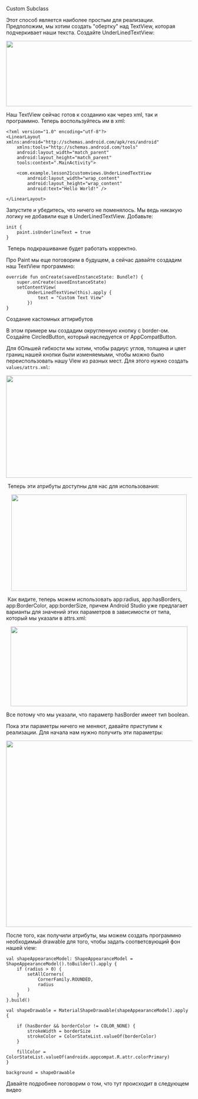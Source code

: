 <p>Custom Subclass</p>

<p>Этот способ является наиболее простым для реализации. Предположим, мы хотим создать "обертку" над TextView, которая подчеркивает наши текста. Создайте UnderLinedTextView:</p>

<p style="text-align: center;"><img alt="" height="177" name="image.png" src="https://ucarecdn.com/c3081fe3-4d74-438d-9468-789a5171c4b2/" width="623"></p>

<p>Наш TextView сейчас готов к созданию как через xml, так и программно. Теперь воспользуйтесь им в xml:</p>

<pre><code>&lt;?xml version="1.0" encoding="utf-8"?&gt;
&lt;LinearLayout xmlns:android="http://schemas.android.com/apk/res/android"
    xmlns:tools="http://schemas.android.com/tools"
    android:layout_width="match_parent"
    android:layout_height="match_parent"
    tools:context=".MainActivity"&gt;

    &lt;com.example.lesson21customviews.UnderLinedTextView
        android:layout_width="wrap_content"
        android:layout_height="wrap_content"
        android:text="Hello World!" /&gt;

&lt;/LinearLayout&gt;</code></pre>

<p>Запустите и убедитесь, что ничего не поменялось. Мы ведь никакую логику не добавили еще в UnderLinedTextView. Добавьте:</p>

<pre><code>init {
    paint.isUnderlineText = true
}</code></pre>

<p> Теперь подкрашивание будет работать корректно.</p>

<p>Про Paint мы еще поговорим в будущем, а сейчас давайте создадим наш TextView программно:</p>

<pre><code>override fun onCreate(savedInstanceState: Bundle?) {
    super.onCreate(savedInstanceState)
    setContentView(
        UnderLinedTextView(this).apply {
            text = "Custom Text View"
        })
}</code></pre>



<p>Создание кастомных аттирибутов</p>

<p>В этом примере мы создадим округленную кнопку с border-ом. Создайте CircledButton, который наследуется от AppCompatButton.  </p>

<p>Для бОльшей гибкости мы хотим, чтобы радиус углов, толщина и цвет границ нашей кнопки были изменяемыми, чтобы можно было переиспользовать нашу View из разных мест. Для этого нужно создать <code>values/attrs.xml</code>:</p>

<p style="text-align: center;"><img alt="" height="277" name="image.png" src="https://ucarecdn.com/d2af2eb4-de06-4974-8267-2e681fb2be57/" width="555"></p>

<p> Теперь эти атрибуты доступны для нас для использования:</p>

<p style="text-align: center;"><img alt="" height="261" name="image.png" src="https://ucarecdn.com/08024589-9c28-4f4d-8866-ae8dcd4d7aaa/" width="476"></p>

<p> Как видите, теперь можем использовать app:radius, app:hasBorders, app:BorderColor, app:borderSize, причем Android Studio уже предлагает варианты для значений этих параметров в зависимости от типа, который мы указали в attrs.xml:</p>

<p style="text-align: center;"><img alt="" height="216" name="image.png" src="https://ucarecdn.com/e2cba2d7-68f7-4147-86a4-3d5e040d2e6b/" width="480"></p>

<p>Все потому что мы указали, что параметр hasBorder имеет тип boolean.</p>

<p>Пока эти параметры ничего не меняют, давайте приступим к реализации. Для начала нам нужно получить эти параметры:</p>

<p style="text-align: center;"><img alt="" height="504" name="image.png" src="https://ucarecdn.com/d6916b40-378e-403d-9fc0-f17a0621f695/" width="786"></p>

<p>После того, как получили атрибуты, мы можем создать программно необходимый drawable для того, чтобы задать соответсвующий фон нашей view:</p>

<pre><code>val shapeAppearanceModel: ShapeAppearanceModel = ShapeAppearanceModel().toBuilder().apply {
    if (radius &gt; 0) {
        setAllCorners(
            CornerFamily.ROUNDED,
            radius
        )
    }
}.build()

val shapeDrawable = MaterialShapeDrawable(shapeAppearanceModel).apply {

    if (hasBorder &amp;&amp; borderColor != COLOR_NONE) {
        strokeWidth = borderSize
        strokeColor = ColorStateList.valueOf(borderColor)
    }

    fillColor = ColorStateList.valueOf(androidx.appcompat.R.attr.colorPrimary)
}

background = shapeDrawable</code></pre>

<p>Давайте подробнее поговорим о том, что тут происходит в следующем видео </p>









